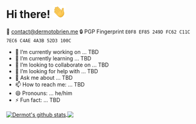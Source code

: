 # Hi there! <img src="/wave.gif" width="35px">

📧 [contact@dermotobrien.me](mailto:contact@dermotobrien.me)
🔒 PGP Fingerprint `E0F8 EF85 249D FC62 C11C 7EC6 C4AE 4A3B 52D3 100C`

- 🔭 I’m currently working on ... TBD
- 🌱 I’m currently learning ... TBD
- 👯 I’m looking to collaborate on ... TBD
- 🤔 I’m looking for help with ... TBD
- 💬 Ask me about ... TBD
- 📫 How to reach me: ... TBD
- 😄 Pronouns: ... he/him
- ⚡ Fun fact: ... TBD

<a href="https://github.com/mangledbottles?tab=repositories">
  <img align="center" src="https://github-readme-stats.vercel.app/api?username=mangledbottles&show_icons=true" alt="Dermot's github stats" />
</a>
<a href="https://github.com/mangledbottles?tab=repositories">
  <img align="center" src="https://github-readme-stats.anuraghazra1.vercel.app/api/top-langs/?username=mangledbottles&layout=compact" />
</a>
